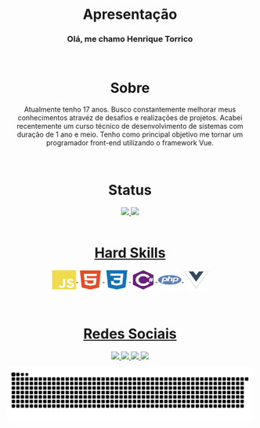 <div align="center">
  <h1>Apresentação</h1>
  <h3>Olá, me chamo Henrique Torrico</h2>
</div>

<br>

<div align="center">
  <h1>Sobre</h1>
  <p>Atualmente tenho 17 anos. Busco constantemente melhorar meus conhecimentos atravéz de desafios e realizações de projetos. Acabei recentemente um curso técnico de desenvolvimento de sistemas com duração de 1 ano e meio. Tenho como principal objetivo me tornar um programador front-end utilizando o framework Vue.</p><br>
</div>

<div align="center">
  <h1>Status</h1>
  <a href="https://beacons.ai/HenriqueTorrico">
   <img height="180em" src="https://github-readme-stats.vercel.app/api?username=HenriqueTorrico&show_icons=true&theme=radical&include_all_commits=true&count_private=true" />
   <img height="180em" src="https://github-readme-stats.vercel.app/api/top-langs/?username=HenriqueTorrico&layout=compact&langs_count=16&theme=radical" />
</div>
  
<div align="center"><br>
  <h1>Hard Skills</h1>
  <img align="center" alt="Torrico-Js" height="40" width="50" src="https://raw.githubusercontent.com/devicons/devicon/master/icons/javascript/javascript-plain.svg" />
  <img align="center" alt="Torrico-Js" height="40" width="50" src="https://raw.githubusercontent.com/devicons/devicon/master/icons/html5/html5-plain.svg" />
  <img align="center" alt="Torrico-Js" height="40" width="50" src="https://raw.githubusercontent.com/devicons/devicon/master/icons/css3/css3-plain.svg" />
  <img align="center" alt="Torrico-Js" height="40" width="50" src="https://raw.githubusercontent.com/devicons/devicon/master/icons/csharp/csharp-plain.svg" />
  <img align="center" alt="Torrico-Js" height="40" width="50" src="https://raw.githubusercontent.com/devicons/devicon/master/icons/php/php-plain.svg" />
  <img align="center" alt="Torrico-Js" height="40" width="50" src="https://raw.githubusercontent.com/devicons/devicon/master/icons/vuejs/vuejs-plain.svg" />
</div>
  
<br>
 
<div style="display: inline_block" align="center"><br>
  <h1>Redes Sociais</h1>
  <a href="https://www.linkedin.com/in/henriquetorrico" target="_blank">
    <img src="https://img.shields.io/badge/-Linkedin-rgba(43, 43, 43, 1)?style=for-the-badge&logo=linkedin&logoColor=rgba(167, 104, 232, 1)" target="_blank">
  </a>
  
  <a href="https://www.instagram.com/henriquetorrico" target="_blank">
    <img src="https://img.shields.io/badge/-Instagram Pessoal-rgba(43, 43, 43, 1)?style=for-the-badge&logo=instagram&logoColor=rgba(167, 104, 232, 1)" target="_blank">
  </a>
    
  <a href="mailto:henriquetorrico12@gmail.com">
    <img src="https://img.shields.io/badge/-Gmail-rgba(43, 43, 43, 1)?style=for-the-badge&logo=gmail&logoColor=rgba(167, 104, 232, 1)" target="_blank">
  </a>
  
  <a href="https://www.facebook.com/henrique.torrico/">
    <img src="https://img.shields.io/badge/-Facebook-rgba(43, 43, 43, 1)?style=for-the-badge&logo=facebook&logoColor=rgba(167, 104, 232, 1)" target="_blank">
  </a>
</div>

![Snake animation](https://github.com/HenriqueTorrico/HenriqueTorrico/blob/output/github-contribution-grid-snake.svg)
